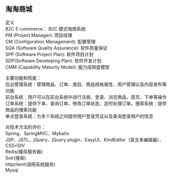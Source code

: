 ## 淘淘商城
定义  
B2C E-commerce：	B2C 模式电商系统  
PM (Project Manager):	项目经理  
CM (Configuration Management):	配置管理  
SQA (Software Quality Assurance):	软件质量保证  
SPP (Software Project Plan):	软件项目计划  
SDP(Software Developing Plan):	软件开发计划  
CMM (Capability Maturity Model):	能力成熟度模型  

主要功能和性能：  
后台管理系统：管理商品、订单、类目、商品规格属性、用户管理以及内容发布等功能  
前台系统：用户可以在前台系统中进行注册、登录、浏览商品、首页、下单等操作  
订单系统：提供下单、查询订单、修改订单状态、定时处理订单。搜索系统：提供商品的搜索功能   
单点登录系统：为多个系统之间提供用户登录凭证以及查询登录用户的信息  

对技术方法的评价：  
Spring、SpringMVC、Mybatis  
JSP、JSTL、jQuery、jQuery plugin、EasyUI、KindEditor（富文本编辑器）、CSS+DIV  
Redis(缓存服务器)  
Solr(搜索)  
httpclient(调用系统服务)  
Mysql  
